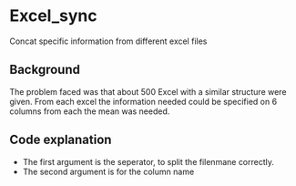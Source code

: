 # Excel_sync
Concat specific information from different excel files

## Background
The problem faced was that about 500 Excel with a similar structure were given. From each excel the information needed
could be specified on 6 columns from each the mean was needed.


## Code explanation
- The first argument is the seperator, to split the filenmane correctly.
- The second argument is for the column name

